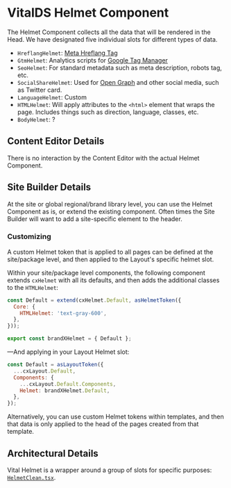 # VitalDS Helmet Component

The Helmet Component collects all the data that will be rendered in the Head. We have designated
five individual slots for different types of data.

- `HreflangHelmet`: [Meta Hreflang Tag](https://moz.com/learn/seo/hreflang-tag)
- `GtmHelmet`: Analytics scripts for [Google Tag Manager](https://tagmanager.google.com/)
- `SeoHelmet`: For standard metadata such as meta description, robots tag, etc.
- `SocialShareHelmet`: Used for [Open Graph](https://ogp.me/) and other social media, such as
  Twitter card.
- `LanguageHelmet`: Custom
- `HTMLHelmet`: Will apply attributes to the `<html>` element that wraps the page. Includes things
  such as direction, language, classes, etc.
  <!-- TODO: Add description -->
- `BodyHelmet`: ?

## Content Editor Details

There is no interaction by the Content Editor with the actual Helmet Component.

## Site Builder Details

At the site or global regional/brand library level, you can use the Helmet Component as is, or
extend the existing component. Often times the Site Builder will want to add a site-specific element
to the header.

### Customizing

A custom Helmet token that is applied to all pages can be defined at the site/package level, and
then applied to the Layout's specific helmet slot.

Within your site/package level components, the following component extends `cxHelmet` with all its
defaults, and then adds the additional classes to the `HTMLHelmet`:

```js
const Default = extend(cxHelmet.Default, asHelmetToken({
  Core: {
    HTMLHelmet: 'text-gray-600',
  },
}));

export const brandXHelmet = { Default };
```

—And applying in your Layout Helmet slot:

```js
const Default = asLayoutToken({
  ...cxLayout.Default,
  Components: {
    ...cxLayout.Default.Components,
    Helmet: brandXHelmet.Default,
  },
});
```

Alternatively, you can use custom Helmet tokens within templates, and then that data is only applied
to the head of the pages created from that template.

## Architectural Details

Vital Helmet is a wrapper around a group of slots for specific purposes:
[`HelmetClean.tsx`](https://github.com/johnsonandjohnson/Bodiless-JS/blob/main/packages/cx-layout/src/components/Helmet/HelmetClean.tsx).
